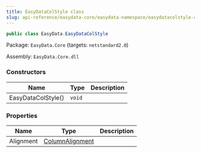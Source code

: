 ```yaml
---
title: EasyDataColStyle class
slug: api-reference/easydata-core/easydata-namespace/easydatacolstyle-class
---
```



```csharp
public class EasyData.EasyDataColStyle

```
Package: `EasyData.Core` (targets: `netstandard2.0`)

Assembly: `EasyData.Core.dll`

### Constructors

| Name | Type | Description | 
| --- | --- | --- | 
| EasyDataColStyle() | `void` |  | 


### Properties

| Name | Type | Description | 
| --- | --- | --- | 
| Alignment | [ColumnAlignment](/api-reference/easydata-core/easydata-namespace/columnalignment-enum) |  |